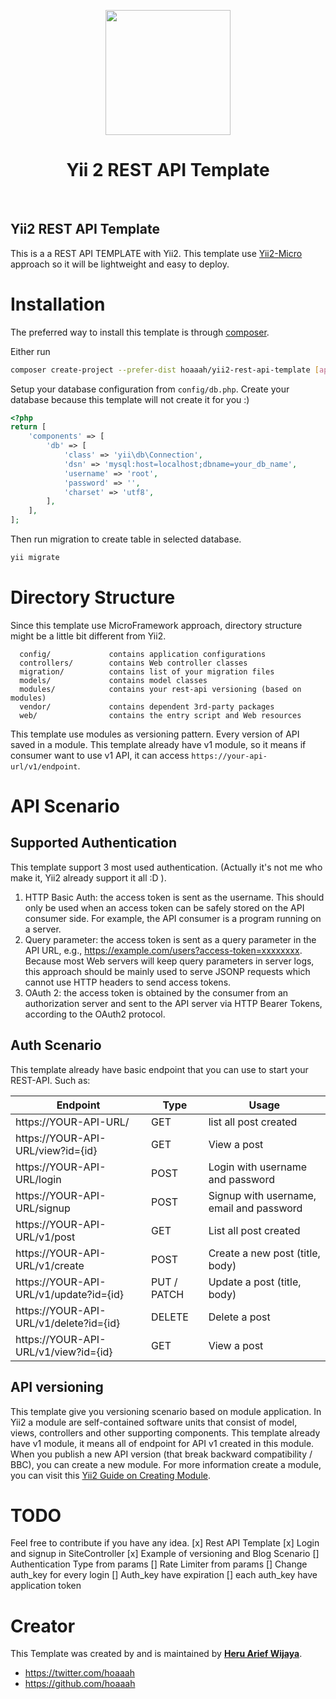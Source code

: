 <p align="center">
    <a href="https://github.com/yiisoft" target="_blank">
        <img src="https://belajararief.com/images/yii2.png" height="200px">
    </a>
    <h1 align="center">Yii 2 REST API Template</h1>
    <br>
</p>

Yii2 REST API Template
-------------------
This is a a REST API TEMPLATE with Yii2. This template use [Yii2-Micro](https://github.com/hoaaah/yii2-micro) approach so it will be lightweight and easy to deploy.


# Installation

The preferred way to install this template is through [composer](http://getcomposer.org/download/).

Either run

```bash
composer create-project --prefer-dist hoaaah/yii2-rest-api-template [app_name]
```

Setup your database configuration from `config/db.php`. Create your database because this template will not create it for you :)

```php
<?php
return [
    'components' => [
        'db' => [
            'class' => 'yii\db\Connection',
            'dsn' => 'mysql:host=localhost;dbname=your_db_name',
            'username' => 'root',
            'password' => '',
            'charset' => 'utf8',
        ],
    ],
];

```

Then run migration to create table in selected database.

```bash
yii migrate
```

# Directory Structure
Since this template use MicroFramework approach, directory structure might be a little bit different from Yii2.

      config/             contains application configurations
      controllers/        contains Web controller classes
      migration/          contains list of your migration files
      models/             contains model classes
      modules/            contains your rest-api versioning (based on modules)
      vendor/             contains dependent 3rd-party packages
      web/                contains the entry script and Web resources

This template use modules as versioning pattern. Every version of API saved in a module. This template already have v1 module, so it means if consumer want to use v1 API, it can access `https://your-api-url/v1/endpoint`.


# API Scenario
## Supported Authentication
This template support 3 most used authentication. (Actually it's not me who make it, Yii2 already support it all :D ).

1. HTTP Basic Auth:  the access token is sent as the username. This should only be used when an access token can be safely stored on the API consumer side. For example, the API consumer is a program running on a server.
2. Query parameter: the access token is sent as a query parameter in the API URL, e.g., https://example.com/users?access-token=xxxxxxxx. Because most Web servers will keep query parameters in server logs, this approach should be mainly used to serve JSONP requests which cannot use HTTP headers to send access tokens.
3. OAuth 2: the access token is obtained by the consumer from an authorization server and sent to the API server via HTTP Bearer Tokens, according to the OAuth2 protocol.

## Auth Scenario
This template already have basic endpoint that you can use to start your REST-API. Such as:

Endpoint | Type |Usage
---------|------|-----
https://YOUR-API-URL/ | GET| list all post created
https://YOUR-API-URL/view?id={id} | GET| View a post
https://YOUR-API-URL/login | POST | Login with username and password
https://YOUR-API-URL/signup | POST | Signup with username, email and password
https://YOUR-API-URL/v1/post | GET | List all post created
https://YOUR-API-URL/v1/create | POST | Create a new post (title, body)
https://YOUR-API-URL/v1/update?id={id} | PUT / PATCH | Update a post (title, body)
https://YOUR-API-URL/v1/delete?id={id} | DELETE | Delete a post
https://YOUR-API-URL/v1/view?id={id} | GET | View a post 


## API versioning
This template give you versioning scenario based on module application. In Yii2 a module are self-contained software units that consist of model, views, controllers and other supporting components. This template already have v1 module, it means all of endpoint for API v1 created in this module. When you publish a new API version (that break backward compatibility / BBC), you can create a new module. For more information create a module, you can visit this [Yii2 Guide on Creating Module](https://www.yiiframework.com/doc/guide/2.0/en/structure-modules).


# TODO
Feel free to contribute if you have any idea.
[x] Rest API Template
[x] Login and signup in SiteController
[x] Example of versioning and Blog Scenario
[] Authentication Type from params
[] Rate Limiter from params
[] Change auth_key for every login
[] Auth_key have expiration
[] each auth_key have application token


# Creator

This Template was created by and is maintained by **[Heru Arief Wijaya](http://belajararief.com/)**.

* https://twitter.com/hoaaah
* https://github.com/hoaaah
